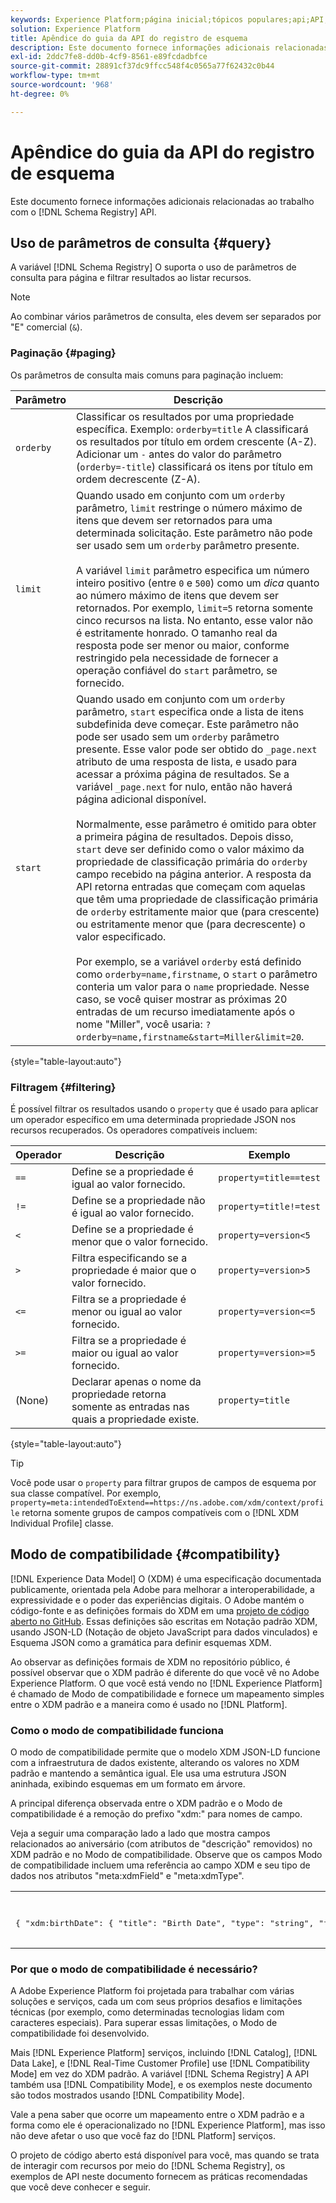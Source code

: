 ```yaml
---
keywords: Experience Platform;página inicial;tópicos populares;api;API;XDM;sistema XDM;modelo de dados de experiência;modelo de dados de experiência;modelo de dados de experiência;modelo de dados;modelo de dados;modelo de dados;registro de esquemas;compatibilidade;Compatibilidade;modo de compatibilidade;modo de compatibilidade;tipo de campo;tipos de campo;
solution: Experience Platform
title: Apêndice do guia da API do registro de esquema
description: Este documento fornece informações adicionais relacionadas ao trabalho com a API do Registro de esquema.
exl-id: 2ddc7fe8-dd0b-4cf9-8561-e89fcdadbfce
source-git-commit: 28891cf37dc9ffcc548f4c0565a77f62432c0b44
workflow-type: tm+mt
source-wordcount: '968'
ht-degree: 0%

---
```


# Apêndice do guia da API do registro de esquema

Este documento fornece informações adicionais relacionadas ao trabalho com o [!DNL Schema Registry] API.

## Uso de parâmetros de consulta {#query}

A variável [!DNL Schema Registry] O suporta o uso de parâmetros de consulta para página e filtrar resultados ao listar recursos.

>[!NOTE]
>
>Ao combinar vários parâmetros de consulta, eles devem ser separados por &quot;E&quot; comercial (`&`).

### Paginação {#paging}

Os parâmetros de consulta mais comuns para paginação incluem:

| Parâmetro | Descrição |
| --- | --- |
| `orderby` | Classificar os resultados por uma propriedade específica. Exemplo: `orderby=title` A classificará os resultados por título em ordem crescente (A-Z). Adicionar um `-` antes do valor do parâmetro (`orderby=-title`) classificará os itens por título em ordem decrescente (Z-A). |
| `limit` | Quando usado em conjunto com um `orderby` parâmetro, `limit` restringe o número máximo de itens que devem ser retornados para uma determinada solicitação. Este parâmetro não pode ser usado sem um `orderby` parâmetro presente.<br><br>A variável `limit` parâmetro especifica um número inteiro positivo (entre `0` e `500`) como um *dica* quanto ao número máximo de itens que devem ser retornados. Por exemplo, `limit=5` retorna somente cinco recursos na lista. No entanto, esse valor não é estritamente honrado. O tamanho real da resposta pode ser menor ou maior, conforme restringido pela necessidade de fornecer a operação confiável do `start` parâmetro, se fornecido. |
| `start` | Quando usado em conjunto com um `orderby` parâmetro, `start` especifica onde a lista de itens subdefinida deve começar. Este parâmetro não pode ser usado sem um `orderby` parâmetro presente. Esse valor pode ser obtido do `_page.next` atributo de uma resposta de lista, e usado para acessar a próxima página de resultados. Se a variável `_page.next` for nulo, então não haverá página adicional disponível.<br><br>Normalmente, esse parâmetro é omitido para obter a primeira página de resultados. Depois disso, `start` deve ser definido como o valor máximo da propriedade de classificação primária do `orderby` campo recebido na página anterior. A resposta da API retorna entradas que começam com aquelas que têm uma propriedade de classificação primária de `orderby` estritamente maior que (para crescente) ou estritamente menor que (para decrescente) o valor especificado.<br><br>Por exemplo, se a variável `orderby` está definido como `orderby=name,firstname`, o `start` o parâmetro conteria um valor para o `name` propriedade. Nesse caso, se você quiser mostrar as próximas 20 entradas de um recurso imediatamente após o nome &quot;Miller&quot;, você usaria: `?orderby=name,firstname&start=Miller&limit=20`. |

{style="table-layout:auto"}

### Filtragem {#filtering}

É possível filtrar os resultados usando o `property` que é usado para aplicar um operador específico em uma determinada propriedade JSON nos recursos recuperados. Os operadores compatíveis incluem:

| Operador | Descrição | Exemplo |
| --- | --- | --- |
| `==` | Define se a propriedade é igual ao valor fornecido. | `property=title==test` |
| `!=` | Define se a propriedade não é igual ao valor fornecido. | `property=title!=test` |
| `<` | Define se a propriedade é menor que o valor fornecido. | `property=version<5` |
| `>` | Filtra especificando se a propriedade é maior que o valor fornecido. | `property=version>5` |
| `<=` | Filtra se a propriedade é menor ou igual ao valor fornecido. | `property=version<=5` |
| `>=` | Filtra se a propriedade é maior ou igual ao valor fornecido. | `property=version>=5` |
| (None) | Declarar apenas o nome da propriedade retorna somente as entradas nas quais a propriedade existe. | `property=title` |

{style="table-layout:auto"}

>[!TIP]
>
>Você pode usar o `property` para filtrar grupos de campos de esquema por sua classe compatível. Por exemplo, `property=meta:intendedToExtend==https://ns.adobe.com/xdm/context/profile` retorna somente grupos de campos compatíveis com o [!DNL XDM Individual Profile] classe.

## Modo de compatibilidade {#compatibility}

[!DNL Experience Data Model] O (XDM) é uma especificação documentada publicamente, orientada pela Adobe para melhorar a interoperabilidade, a expressividade e o poder das experiências digitais. O Adobe mantém o código-fonte e as definições formais do XDM em uma [projeto de código aberto no GitHub](https://github.com/adobe/xdm/). Essas definições são escritas em Notação padrão XDM, usando JSON-LD (Notação de objeto JavaScript para dados vinculados) e Esquema JSON como a gramática para definir esquemas XDM.

Ao observar as definições formais de XDM no repositório público, é possível observar que o XDM padrão é diferente do que você vê no Adobe Experience Platform. O que você está vendo no [!DNL Experience Platform] é chamado de Modo de compatibilidade e fornece um mapeamento simples entre o XDM padrão e a maneira como é usado no [!DNL Platform].

### Como o modo de compatibilidade funciona

O modo de compatibilidade permite que o modelo XDM JSON-LD funcione com a infraestrutura de dados existente, alterando os valores no XDM padrão e mantendo a semântica igual. Ele usa uma estrutura JSON aninhada, exibindo esquemas em um formato em árvore.

A principal diferença observada entre o XDM padrão e o Modo de compatibilidade é a remoção do prefixo &quot;xdm:&quot; para nomes de campo.

Veja a seguir uma comparação lado a lado que mostra campos relacionados ao aniversário (com atributos de &quot;descrição&quot; removidos) no XDM padrão e no Modo de compatibilidade. Observe que os campos Modo de compatibilidade incluem uma referência ao campo XDM e seu tipo de dados nos atributos &quot;meta:xdmField&quot; e &quot;meta:xdmType&quot;.

<table style="table-layout:auto">
  <th>XDM padrão</th>
  <th>Modo de compatibilidade</th>
  <tr>
  <td>
  <pre class=" language-json">
{ "xdm:birthDate": { "title": "Birth Date", "type": "string", "format": "date" }, "xdm:birthDayAndMonth": { "title": "Birth Date", "type": "string", "pattern": "[0-1][0-9]-[0-9][0-9]" }, "xdm:birthYear": { "title": "Birth year", "type": "integer", "maximum": 1, "minimum" ": 32767 } }
  </pre>
  </td>
  <td>
  <pre class=" language-json">
{ "birthDate": { "title": "Birth Date", "type": "string", "format": "date", "meta:xdmField": "xdm:birthDate", "meta:xdmType": "date" }, "birthDayAndMonth": { "title": "Birth Date", "type": "string", "pattern": "[0-1][0-9]-[0-9][0-9]", "meta:xdmField": "xdm m:birthDayAndMonth", "meta:xdmType": "string" }, "birthYear": { "title": "Birth year", "type": "integer", "minimum": 1, "maximum": 32767, "meta:xdmField": "xdm:birthYear", "meta:xdmType": "short" } }
      </pre>
  </td>
  </tr>
</table>

### Por que o modo de compatibilidade é necessário?

A Adobe Experience Platform foi projetada para trabalhar com várias soluções e serviços, cada um com seus próprios desafios e limitações técnicas (por exemplo, como determinadas tecnologias lidam com caracteres especiais). Para superar essas limitações, o Modo de compatibilidade foi desenvolvido.

Mais [!DNL Experience Platform] serviços, incluindo [!DNL Catalog], [!DNL Data Lake], e [!DNL Real-Time Customer Profile] use [!DNL Compatibility Mode] em vez do XDM padrão. A variável [!DNL Schema Registry] A API também usa [!DNL Compatibility Mode], e os exemplos neste documento são todos mostrados usando [!DNL Compatibility Mode].

Vale a pena saber que ocorre um mapeamento entre o XDM padrão e a forma como ele é operacionalizado no [!DNL Experience Platform], mas isso não deve afetar o uso que você faz do [!DNL Platform] serviços.

O projeto de código aberto está disponível para você, mas quando se trata de interagir com recursos por meio do [!DNL Schema Registry], os exemplos de API neste documento fornecem as práticas recomendadas que você deve conhecer e seguir.
